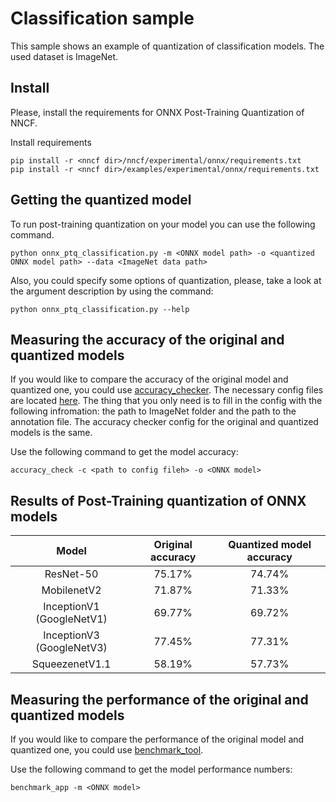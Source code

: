 # Classification sample

This sample shows an example of quantization of classification models. The used dataset is ImageNet.

## Install

Please, install the requirements for ONNX Post-Training Quantization of NNCF.

Install requirements

```
pip install -r <nncf dir>/nncf/experimental/onnx/requirements.txt
pip install -r <nncf dir>/examples/experimental/onnx/requirements.txt
```

## Getting the quantized model

To run post-training quantization on your model you can use the following command.

```
python onnx_ptq_classification.py -m <ONNX model path> -o <quantized ONNX model path> --data <ImageNet data path>
```

Also, you could specify some options of quantization, please, take a look at the argument description by using the command:

```
python onnx_ptq_classification.py --help
```

## Measuring the accuracy of the original and quantized models

If you would like to compare the accuracy of the original model and quantized one, you could
use [accuracy_checker](https://github.com/openvinotoolkit/open_model_zoo/tree/master/tools/accuracy_checker). The
necessary config files are located [here](./examples/experimental/onnx/ac_configs/). The thing that you only need is to
fill in the config with the following infromation: the path to ImageNet folder and the path to the annotation file. The
accuracy checker config for the original and quantized models is the same.

Use the following command to get the model accuracy:

```
accuracy_check -c <path to config fileh> -o <ONNX model>
```

## Results of Post-Training quantization of ONNX models

|           Model           | Original accuracy | Quantized model accuracy |
|:-------------------------:|:-----------------:|:------------------------:|
|         ResNet-50         |      75.17%       |          74.74%          |
|        MobilenetV2        |      71.87%       |          71.33%          |
| InceptionV1 (GoogleNetV1) |      69.77%       |          69.72%          |
| InceptionV3 (GoogleNetV3) |      77.45%       |          77.31%          |
|      SqueezenetV1.1       |      58.19%       |          57.73%          |

## Measuring the performance of the original and quantized models

If you would like to compare the performance of the original model and quantized one, you could
use [benchmark_tool](https://github.com/openvinotoolkit/openvino/tree/master/tools/benchmark_tool).

Use the following command to get the model performance numbers:

```
benchmark_app -m <ONNX model>
```